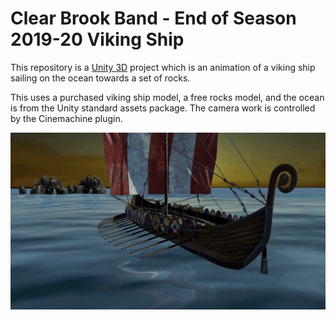 # Clear Brook Band - End of Season 2019-20 Viking Ship

This repository is a [Unity 3D](https://unity.com) project which is an
animation of a viking ship sailing on the ocean
towards a set of rocks.

This uses a purchased viking ship model, a free rocks
model, and the ocean is from the Unity standard
assets package. The camera work is controlled by
the Cinemachine plugin.

![Viking Ship](viking-ship.jpg)
